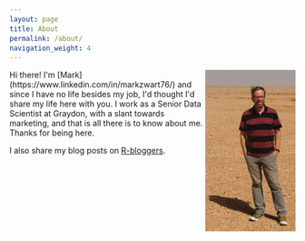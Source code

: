 ```yaml
---
layout: page
title: About
permalink: /about/
navigation_weight: 4
---
```


<img src="/_pages/me3.jpg" alt="Me" width="159" height="284" align="right"/>
Hi there! I'm [Mark](https://www.linkedin.com/in/markzwart76/) and since I have no life besides my job, I'd thought I'd share my life here with you. I work as a Senior Data Scientist at Graydon, with a slant towards marketing, and that is all there is to know about me. Thanks for being here.

I also share my blog posts on [R-bloggers](https://www.r-bloggers.com).
